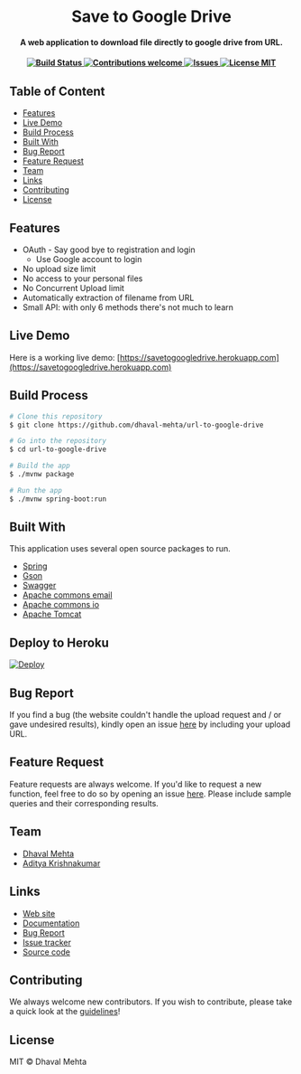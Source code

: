
<h1 align="center">
  Save to Google Drive
  <br>
</h1>

<h4 align="center">A web application to download file directly to google drive from URL.<h4>

<div align="center">

  <!-- Build Status -->
  <a href="https://travis-ci.org/dhaval-mehta/url-to-google-drive">
    <img src="https://travis-ci.org/dhaval-mehta/url-to-google-drive.svg?branch=master"
      alt="Build Status" />
  </a>
 
  <!-- Contributions -->
  <a href="">
    <img src="https://img.shields.io/badge/contributions-welcome-orange.svg"
      alt="Contributions welcome" />
  </a>

 <!-- issues -->
  <a href="https://github.com/dhaval-mehta/url-to-google-drive/issues">
    <img src="https://img.shields.io/github/issues/dhaval-mehta/url-to-google-drive.svg"
      alt="Issues" />
  </a>
  
 <!-- License --> 
  <a href="https://github.com/dhaval-mehta/url-to-google-drive/blob/master/LICENSE">
    <img src="https://img.shields.io/github/license/dhaval-mehta/url-to-google-drive.svg"
      alt="License MIT" />
  </a>
</div>
  
## Table of Content  
- [Features](#features)
- [Live Demo](#live-demo)
- [Build Process](#build-process)
- [Built With](#built-with)
- [Bug Report](#bug-report)
- [Feature Request](#feature-request)
- [Team](#team)
- [Links](#links)
- [Contributing](#contributing)
- [License](#license)

## Features

* OAuth - Say good bye to registration and login
  - Use Google account to login
* No upload size limit
* No access to your personal files
* No Concurrent Upload limit
* Automatically extraction of filename from URL
* Small API: with only 6 methods there's not much to learn

## Live Demo

Here is a working live demo: [https://savetogoogledrive.herokuapp.com](https://savetogoogledrive.herokuapp.com)

## Build Process

```bash
# Clone this repository
$ git clone https://github.com/dhaval-mehta/url-to-google-drive

# Go into the repository
$ cd url-to-google-drive

# Build the app
$ ./mvnw package

# Run the app
$ ./mvnw spring-boot:run
```

## Built With

This application uses several open source packages to run.

- [Spring](https://spring.io/)
- [Gson](https://github.com/google/gson)
- [Swagger](http://springfox.github.io/springfox/)
- [Apache commons email](https://commons.apache.org/proper/commons-email/)
- [Apache commons io](https://commons.apache.org/proper/commons-io/)
- [Apache Tomcat](http://tomcat.apache.org/)

## Deploy to Heroku

[![Deploy](https://www.herokucdn.com/deploy/button.svg)](https://heroku.com/deploy)

## Bug Report

If you find a bug (the website couldn't handle the upload request and / or gave undesired results), kindly open an issue [here](https://github.com/dhaval-mehta/url-to-google-drive/issues/new) by including your upload URL.

## Feature Request

Feature requests are always welcome. If you'd like to request a new function, feel free to do so by opening an issue [here](https://github.com/dhaval-mehta/url-to-google-drive/issues/new). Please include sample queries and their corresponding results.

## Team

- [Dhaval Mehta](https://github.com/dhaval-mehta)
- [Aditya Krishnakumar](https://github.com/beingadityak)

## Links

* [Web site](https://savetogoogledrive.herokuapp.com)
* [Documentation](https://savetogoogledrive.herokuapp.com/swagger-ui.html)
* [Bug Report](https://savetogoogledrive.herokuapp.com/bug_report.jsp)
* [Issue tracker](https://github.com/dhaval-mehta/url-to-google-drive/issues)
* [Source code](https://github.com/dhaval-mehta/url-to-google-drive/)

## Contributing

We always welcome new contributors. If you wish to contribute, please take a quick look at the [guidelines](./CONTRIBUTING.md)!

## License

MIT © Dhaval Mehta
